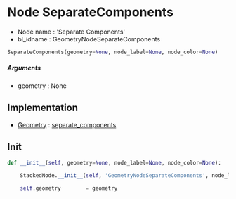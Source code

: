 # Node SeparateComponents

- Node name : 'Separate Components'
- bl_idname : GeometryNodeSeparateComponents


``` python
SeparateComponents(geometry=None, node_label=None, node_color=None)
```
##### Arguments

- geometry : None

## Implementation

- [Geometry](/docs/GeoNodes/Geometry.md) : [separate_components](/docs/GeoNodes/Geometry.md#separate_components)

## Init

``` python
def __init__(self, geometry=None, node_label=None, node_color=None):

    StackedNode.__init__(self, 'GeometryNodeSeparateComponents', node_label=node_label, node_color=node_color)

    self.geometry        = geometry
```
